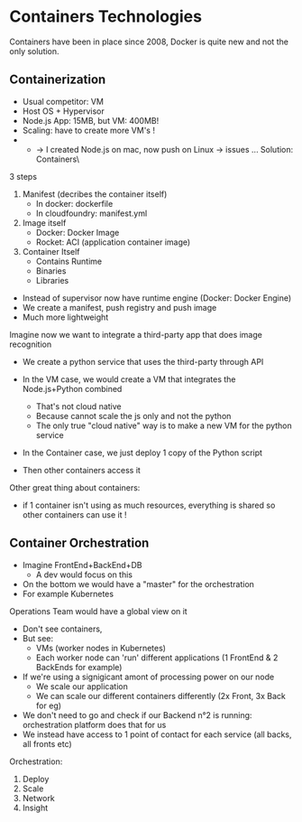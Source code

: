# Containers Technologies
Containers have been in place since 2008, Docker is quite new and not the only solution.

## Containerization
- Usual competitor: VM
- Host OS + Hypervisor
- Node.js App: 15MB, but VM: 400MB!
- Scaling: have to create more VM's ! 
- + -> I created Node.js on mac, now push on Linux -> issues ... 
Solution: Containers\\

3 steps
1. Manifest (decribes the container itself)
    - In docker: dockerfile
    - In cloudfoundry: manifest.yml 
2. Image itself 
    - Docker: Docker Image
    - Rocket: ACI (application container image)
3. Container Itself
    - Contains Runtime
    - Binaries
    - Libraries

- Instead of supervisor now have runtime engine (Docker: Docker Engine)
- We create a manifest, push registry and push image
- Much more lightweight

Imagine now we want to integrate a third-party app that does image recognition
- We create a python service that uses the third-party through API
- In the VM case, we would create a VM that integrates the Node.js+Python combined
    - That's not cloud native
    - Because cannot scale the js only and not the python
    - The only true "cloud native" way is to make a new VM for the python service
    
- In the Container case, we just deploy 1 copy of the Python script
- Then other containers access it 

Other great thing about containers: 
- if 1 container isn't using as much resources, everything is shared so other containers can use it ! 

## Container Orchestration
- Imagine FrontEnd+BackEnd+DB
    - A dev would focus on this 
- On the bottom we would have a "master" for the orchestration 
- For example Kubernetes

Operations Team would have a global view on it
- Don't see containers, 
- But see:
    - VMs (worker nodes in Kubernetes)
    - Each worker node can 'run' different applications (1 FrontEnd & 2 BackEnds for example)
- If we're using a signigicant amont of processing power on our node 
    - We scale our application 
    - We can scale our different containers differently (2x Front, 3x Back for eg)
- We don't need to go and check if our Backend n°2 is running: orchestration platform does that for us 
- We instead have access to 1 point of contact for each service (all backs, all fronts etc) 
    
Orchestration: 
1. Deploy
2. Scale
3. Network
4. Insight
